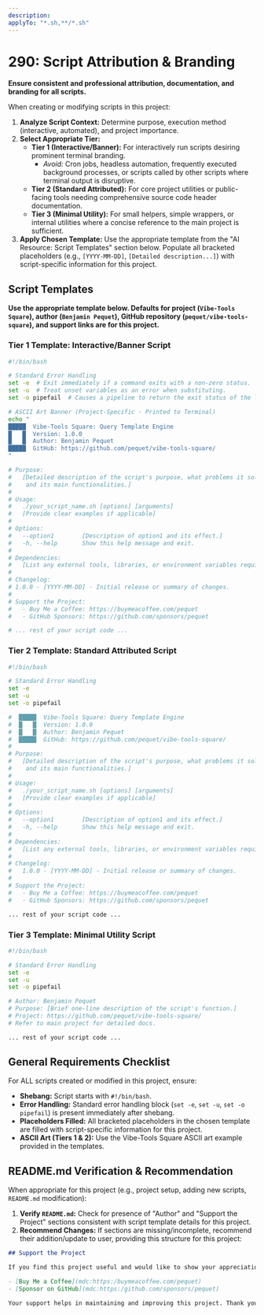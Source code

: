 ```yaml
---
description:  
applyTo: "*.sh,**/*.sh"
---
```


# 290: Script Attribution & Branding

**Ensure consistent and professional attribution, documentation, and branding for all scripts.**

When creating or modifying scripts in this project:

1.  **Analyze Script Context:** Determine purpose, execution method (interactive, automated), and project importance.
2.  **Select Appropriate Tier:**
    *   **Tier 1 (Interactive/Banner):** For interactively run scripts desiring prominent terminal branding.
        *   *Avoid:* Cron jobs, headless automation, frequently executed background processes, or scripts called by other scripts where terminal output is disruptive.
    *   **Tier 2 (Standard Attributed):** For core project utilities or public-facing tools needing comprehensive source code header documentation.
    *   **Tier 3 (Minimal Utility):** For small helpers, simple wrappers, or internal utilities where a concise reference to the main project is sufficient.
3.  **Apply Chosen Template:** Use the appropriate template from the "AI Resource: Script Templates" section below. Populate all bracketed placeholders (e.g., `[YYYY-MM-DD]`, `[Detailed description...]`) with script-specific information for this project.

## Script Templates

**Use the appropriate template below. Defaults for project (`Vibe-Tools Square`), author (`Benjamin Pequet`), GitHub repository (`pequet/vibe-tools-square`), and support links are for this project.**

### Tier 1 Template: Interactive/Banner Script
```bash
#!/bin/bash

# Standard Error Handling
set -e  # Exit immediately if a command exits with a non-zero status.
set -u  # Treat unset variables as an error when substituting.
set -o pipefail  # Causes a pipeline to return the exit status of the last command in the pipe that failed.

# ASCII Art Banner (Project-Specific - Printed to Terminal)
echo "
█████  Vibe-Tools Square: Query Template Engine
█   █  Version: 1.0.0
█   █  Author: Benjamin Pequet
█████  GitHub: https://github.com/pequet/vibe-tools-square/
"

# Purpose:
#   [Detailed description of the script's purpose, what problems it solves,
#    and its main functionalities.]
#
# Usage:
#   ./your_script_name.sh [options] [arguments]
#   [Provide clear examples if applicable]
#
# Options:
#   --option1        [Description of option1 and its effect.]
#   -h, --help       Show this help message and exit.
#
# Dependencies:
#   [List any external tools, libraries, or environment variables required.]
#
# Changelog:
# 1.0.0 - [YYYY-MM-DD] - Initial release or summary of changes.
#
# Support the Project:
#   - Buy Me a Coffee: https://buymeacoffee.com/pequet
#   - GitHub Sponsors: https://github.com/sponsors/pequet

# ... rest of your script code ...
```

### Tier 2 Template: Standard Attributed Script
```bash
#!/bin/bash

# Standard Error Handling
set -e
set -u
set -o pipefail

#  █████  Vibe-Tools Square: Query Template Engine
#  █   █  Version: 1.0.0
#  █   █  Author: Benjamin Pequet
#  █████  GitHub: https://github.com/pequet/vibe-tools-square/
#
# Purpose:
#   [Detailed description of the script's purpose, what problems it solves,
#    and its main functionalities.]
#
# Usage:
#   ./your_script_name.sh [options] [arguments]
#   [Provide clear examples if applicable]
#
# Options:
#   --option1        [Description of option1 and its effect.]
#   -h, --help       Show this help message and exit.
#
# Dependencies:
#   [List any external tools, libraries, or environment variables required.]
#
# Changelog:
#   1.0.0 - [YYYY-MM-DD] - Initial release or summary of changes.
#
# Support the Project:
#   - Buy Me a Coffee: https://buymeacoffee.com/pequet
#   - GitHub Sponsors: https://github.com/sponsors/pequet

... rest of your script code ...

```

### Tier 3 Template: Minimal Utility Script
```bash
#!/bin/bash

# Standard Error Handling
set -e
set -u
set -o pipefail

# Author: Benjamin Pequet
# Purpose: [Brief one-line description of the script's function.]
# Project: https://github.com/pequet/vibe-tools-square/ 
# Refer to main project for detailed docs.

... rest of your script code ...
```

## General Requirements Checklist
For ALL scripts created or modified in this project, ensure:

*   **Shebang:** Script starts with `#!/bin/bash`.
*   **Error Handling:** Standard error handling block (`set -e`, `set -u`, `set -o pipefail`) is present immediately after shebang.
*   **Placeholders Filled:** All bracketed placeholders in the chosen template are filled with script-specific information for this project.
*   **ASCII Art (Tiers 1 & 2):** Use the Vibe-Tools Square ASCII art example provided in the templates.

## README.md Verification & Recommendation
When appropriate for this project (e.g., project setup, adding new scripts, `README.md` modification):

1.  **Verify `README.md`:** Check for presence of "Author" and "Support the Project" sections consistent with script template details for this project.
2.  **Recommend Changes:** If sections are missing/incomplete, recommend their addition/update to user, providing this structure for this project:

```markdown
## Support the Project

If you find this project useful and would like to show your appreciation, you can:

- [Buy Me a Coffee](mdc:https:/buymeacoffee.com/pequet)
- [Sponsor on GitHub](mdc:https:/github.com/sponsors/pequet)

Your support helps in maintaining and improving this project. Thank you!
```
